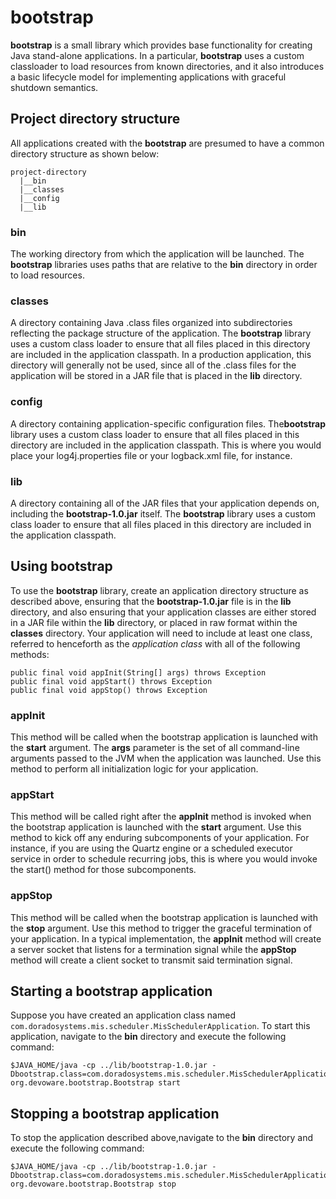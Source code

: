 # bootstrap
**bootstrap** is a small library which provides base functionality for creating Java stand-alone applications. In a particular, **bootstrap**
uses a custom classloader to load resources from known directories, and it also introduces a basic lifecycle model for implementing
applications with graceful shutdown semantics. 

## Project directory structure
All applications created with the **bootstrap** are presumed to have a common directory structure as shown below:

```
project-directory
  |__bin
  |__classes
  |__config
  |__lib
```

### bin
The working directory from which the application will be launched.  The **bootstrap** libraries uses paths that are relative to the 
**bin** directory in order to load resources.

### classes
A directory containing Java .class files organized into subdirectories reflecting the package structure of the application.  The 
**bootstrap** library uses a custom class loader to ensure that all files placed in this directory are included in the application
classpath.  In a production application, this directory will generally not be used, since all of the .class files for the application
will be stored in a JAR file that is placed in the **lib** directory.

### config
A directory containing application-specific configuration files. The**bootstrap** library uses a custom class loader to ensure that all
files placed in this directory are included in the application classpath.  This is where you would place your log4j.properties file or 
your logback.xml file, for instance.

### lib
A directory containing all of the JAR files that your application depends on, including the **bootstrap-1.0.jar** itself. The 
**bootstrap** library uses a custom class loader to ensure that all files placed in this directory are included in the application
classpath.

## Using bootstrap
To use the **bootstrap** library, create an application directory structure as described above, ensuring that the **bootstrap-1.0.jar** file
is in the **lib** directory, and also ensuring that your application classes are either stored in a JAR file within the **lib** directory, 
or placed in raw format within the **classes** directory.  Your application will need to include at least one class, referred to henceforth
as the *application class* with all of the following methods:

```
public final void appInit(String[] args) throws Exception
public final void appStart() throws Exception
public final void appStop() throws Exception
```

### appInit
This method will be called when the bootstrap application is launched with the **start** argument. The **args** parameter is the set of all command-line 
arguments passed to the JVM when the application was launched. Use this method to perform all initialization logic for your application.

### appStart
This method will be called right after the **appInit** method is invoked when the bootstrap application is launched with the **start** argument.
Use this method to kick off any enduring subcomponents of your application.  For instance, if you are using the Quartz engine or a scheduled
executor service in order to schedule recurring jobs, this is where you would invoke the start() method for those subcomponents.

### appStop
This method will be called when the bootstrap application is launched with the **stop** argument. Use this method to trigger the graceful
termination of your application.  In a typical implementation, the **appInit** method will create a server socket that listens for a termination signal
while the **appStop** method will create a client socket to transmit said termination signal.

## Starting a bootstrap application
Suppose you have created an application class named ```com.doradosystems.mis.scheduler.MisSchedulerApplication```. To start this application, 
navigate to the **bin** directory and execute the following command:

```
$JAVA_HOME/java -cp ../lib/bootstrap-1.0.jar -Dbootstrap.class=com.doradosystems.mis.scheduler.MisSchedulerApplication org.devoware.bootstrap.Bootstrap start
```

## Stopping a bootstrap application
To stop the application described above,navigate to the **bin** directory and execute the following command:

```
$JAVA_HOME/java -cp ../lib/bootstrap-1.0.jar -Dbootstrap.class=com.doradosystems.mis.scheduler.MisSchedulerApplication org.devoware.bootstrap.Bootstrap stop
```



